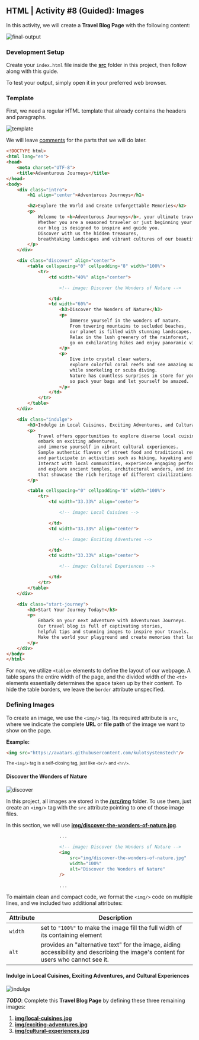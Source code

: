 ## HTML | Activity #8 (Guided): Images
In this activity, we will create a **Travel Blog Page** with the following content:

![final-output](assets/html-08--01-final-output.jpg)


### Development Setup
Create your `index.html` file inside the [**src**](/src) folder in this project,
then follow along with this guide.

To test your output, simply open it in your preferred web browser.


### Template
First, we need a regular HTML template that already contains the headers and paragraphs.

![template](assets/html-08--02-template.jpg)

We will leave [comments](https://www.w3schools.com/html/html_comments.asp) for the parts that we will do later.

```html
<!DOCTYPE html>
<html lang="en">
<head>
    <meta charset="UTF-8">
    <title>Adventurous Journeys</title>
</head>
<body>
    <div class="intro">
        <h1 align="center">Adventurous Journeys</h1>

        <h2>Explore the World and Create Unforgettable Memories</h2>
        <p>
            Welcome to <b>Adventurous Journeys</b>, your ultimate travel companion!
            Whether you are a seasoned traveler or just beginning your wanderlust,
            our blog is designed to inspire and guide you.
            Discover with us the hidden treasures,
            breathtaking landscapes and vibrant cultures of our beautiful planet.
        </p>
    </div>

    <div class="discover" align="center">
        <table cellspacing="0" cellpadding="8" width="100%">
            <tr>
                <td width="40%" align="center">

                    <!-- image: Discover the Wonders of Nature -->

                </td>
                <td width="60%">
                    <h3>Discover the Wonders of Nature</h3>
                    <p>
                        Immerse yourself in the wonders of nature.
                        From towering mountains to secluded beaches,
                        our planet is filled with stunning landscapes.
                        Relax in the lush greenery of the rainforest,
                        go on exhilarating hikes and enjoy panoramic views from the summit.
                    </p>
                    <p>
                        Dive into crystal clear waters,
                        explore colorful coral reefs and see amazing marine life
                        while snorkeling or scuba diving.
                        Nature has countless surprises in store for you,
                        so pack your bags and let yourself be amazed.
                    </p>
                </td>
            </tr>
        </table>
    </div>

    <div class="indulge">
        <h3>Indulge in Local Cuisines, Exciting Adventures, and Cultural Experiences</h3>
        <p>
            Travel offers opportunities to explore diverse local cuisines,
            embark on exciting adventures,
            and immerse yourself in vibrant cultural experiences.
            Sample authentic flavors of street food and traditional restaurants,
            and participate in activities such as hiking, kayaking and ziplining.
            Interact with local communities, experience engaging performances,
            and explore ancient temples, architectural wonders, and insightful museums
            that showcase the rich heritage of different civilizations.
        </p>

        <table cellspacing="0" cellpadding="8" width="100%">
            <tr>
                <td width="33.33%" align="center">

                    <!-- image: Local Cuisines -->

                </td>
                <td width="33.33%" align="center">

                    <!-- image: Exciting Adventures -->

                </td>
                <td width="33.33%" align="center">

                    <!-- image: Cultural Experiences -->

                </td>
            </tr>
        </table>
    </div>

    <div class="start-journey">
        <h3>Start Your Journey Today!</h3>
        <p>
            Embark on your next adventure with Adventurous Journeys.
            Our travel blog is full of captivating stories,
            helpful tips and stunning images to inspire your travels.
            Make the world your playground and create memories that last a lifetime.
        </p>
    </div>
</body>
</html>
```

For now, we utilize `<table>` elements to define the layout of our webpage.
A table spans the entire width of the page,
and the divided width of the `<td>` elements essentially determines
the space taken up by their content.
To hide the table borders, we leave the `border` attribute unspecified.


### Defining Images
To create an image, we use the `<img/>` tag.
Its required attribute is `src`,
where we indicate the complete **URL** or **file path**
of the image we want to show on the page.

**Example:**
```html
<img src="https://avatars.githubusercontent.com/kulotsystemstech"/>
```

<small>
The <code>&lt;img/&gt;</code> tag is a self-closing tag, just like <code>&lt;br/&gt;</code> and <code>&lt;hr/&gt;</code>.
</small>

#### Discover the Wonders of Nature

![discover](assets/html-08--03-discover.jpg)

In this project, all images are stored in the [**/src/img**](/src/img) folder.
To use them, just create an `<img/>` tag with the `src` attribute pointing to one of those image files.

In this section, we will use [**img/discover-the-wonders-of-nature.jpg**](img/discover-the-wonders-of-nature.jpg).

```html
                    ...
                    
                    <!-- image: Discover the Wonders of Nature -->
                    <img
                        src="img/discover-the-wonders-of-nature.jpg"
                        width="100%"
                        alt="Discover the Wonders of Nature"
                    />
                    
                    ...
```

To maintain clean and compact code,
we format the `<img/>` code on multiple lines,
and we included two additional attributes:

| Attribute | Description                                                                                                                        |
|-----------|------------------------------------------------------------------------------------------------------------------------------------|
| `width`   | set to `"100%"` to make the image fill the full width of its containing element                                                    |
| `alt`     | provides an "alternative text" for the image, aiding accessibility and describing the image's content for users who cannot see it. |

#### Indulge in Local Cuisines, Exciting Adventures, and Cultural Experiences

![indulge](assets/html-08--04-indulge.jpg)

***TODO***:
Complete this **Travel Blog Page** by defining these three remaining images:
1. [**img/local-cuisines.jpg**](src/img/local-cuisines.jpg)
2. [**img/exciting-adventures.jpg**](src/img/exciting-adventures.jpg)
3. [**img/cultural-experiences.jpg**](src/img/cultural-experiences.jpg)
